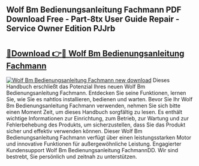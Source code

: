 ## Wolf Bm Bedienungsanleitung Fachmann PDF Download Free - Part-8tx User Guide Repair - Service Owner Edition PJJrb

# <h2><a href="http://df5t00w.blite.top/?on=Wolf+Bm+Bedienungsanleitung+Fachmann">🔗Download 👉🔴 Wolf Bm Bedienungsanleitung Fachmann</a></h2>

[![Wolf Bm Bedienungsanleitung Fachmann new download](https://i.imgur.com/lujVjoI.png)](http://df5t00w.blite.top/?on=Wolf+Bm+Bedienungsanleitung+Fachmann)
Dieses Handbuch erschließt das Potenzial Ihres neuen Wolf Bm Bedienungsanleitung Fachmann. Entdecken Sie seine Funktionen, lernen Sie, wie Sie es nahtlos installieren, bedienen und warten. Bevor Sie Ihr Wolf Bm Bedienungsanleitung Fachmann verwenden, nehmen Sie sich bitte einen Moment Zeit, um dieses Handbuch sorgfältig zu lesen. Es enthält wichtige Informationen zur Einrichtung, zum Betrieb, zur Wartung und zur Fehlerbehebung des Produkts, um sicherzustellen, dass Sie das Produkt sicher und effektiv verwenden können. Dieser Wolf Bm Bedienungsanleitung Fachmann verfügt über einen leistungsstarken Motor und innovative Funktionen für außergewöhnliche Leistung. Engagierter Kundensupport Wolf Bm Bedienungsanleitung FachmannDD. Wir sind bestrebt, Sie persönlich und zeitnah zu unterstützen.
